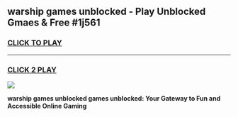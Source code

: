 
## warship games unblocked - Play Unblocked Gmaes & Free #1j561
<h3>
<a href="https://news.freeplayer.one?title=warship_games_unblocked&ref=03M">CLICK TO PLAY</a></h3>
<hr>

<h3>
<a href="https://news.freeplayer.one?title=warship_games_unblocked&ref=03M">CLICK 2 PLAY</a>
  
</h3>

<a href="https://news.freeplayer.one?title=warship_games_unblocked&ref=03M"><img src="https://clearcache.store/games.png"></a>


**warship games unblocked games unblocked: Your Gateway to Fun and Accessible Online Gaming**
